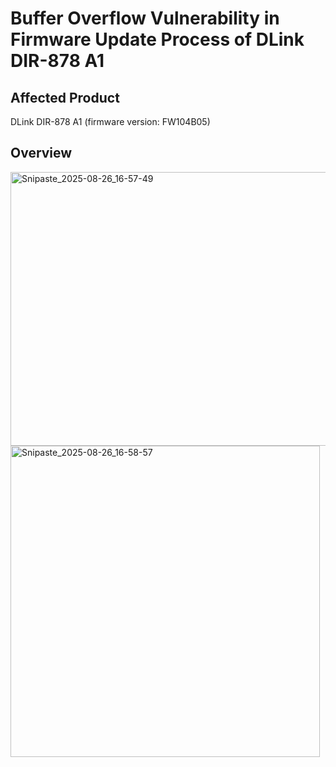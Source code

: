 # Buffer Overflow Vulnerability in Firmware Update Process of DLink DIR-878 A1


## Affected Product
DLink DIR-878 A1 (firmware version: FW104B05)

## Overview



<img width="807" height="438" alt="Snipaste_2025-08-26_16-57-49" src="https://github.com/user-attachments/assets/f1e1236d-5db8-4d97-8a55-0b62ee300105" />
<img width="495" height="498" alt="Snipaste_2025-08-26_16-58-57" src="https://github.com/user-attachments/assets/04b4361b-569a-4788-8758-466c672503eb" />
